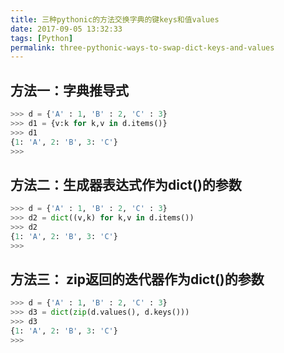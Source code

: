 ```yaml
---
title: 三种pythonic的方法交换字典的键keys和值values
date: 2017-09-05 13:32:33
tags: [Python]
permalink: three-pythonic-ways-to-swap-dict-keys-and-values
---
```

## 方法一：字典推导式 ##
```python
>>> d = {'A' : 1, 'B' : 2, 'C' : 3}
>>> d1 = {v:k for k,v in d.items()}
>>> d1
{1: 'A', 2: 'B', 3: 'C'}
>>> 
```
<!-- more -->
## 方法二：生成器表达式作为dict()的参数 ##
```python
>>> d = {'A' : 1, 'B' : 2, 'C' : 3}
>>> d2 = dict((v,k) for k,v in d.items())
>>> d2
{1: 'A', 2: 'B', 3: 'C'}
>>> 
```
## 方法三： zip返回的迭代器作为dict()的参数 ##
```python
>>> d = {'A' : 1, 'B' : 2, 'C' : 3}
>>> d3 = dict(zip(d.values(), d.keys()))
>>> d3
{1: 'A', 2: 'B', 3: 'C'}
>>> 
```